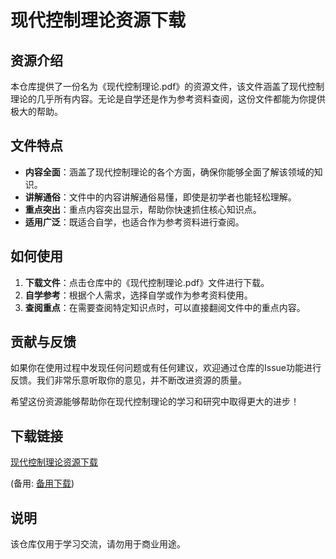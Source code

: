 # 现代控制理论资源下载

## 资源介绍

本仓库提供了一份名为《现代控制理论.pdf》的资源文件，该文件涵盖了现代控制理论的几乎所有内容。无论是自学还是作为参考资料查阅，这份文件都能为你提供极大的帮助。

## 文件特点

- **内容全面**：涵盖了现代控制理论的各个方面，确保你能够全面了解该领域的知识。
- **讲解通俗**：文件中的内容讲解通俗易懂，即使是初学者也能轻松理解。
- **重点突出**：重点内容突出显示，帮助你快速抓住核心知识点。
- **适用广泛**：既适合自学，也适合作为参考资料进行查阅。

## 如何使用

1. **下载文件**：点击仓库中的《现代控制理论.pdf》文件进行下载。
2. **自学参考**：根据个人需求，选择自学或作为参考资料使用。
3. **查阅重点**：在需要查阅特定知识点时，可以直接翻阅文件中的重点内容。

## 贡献与反馈

如果你在使用过程中发现任何问题或有任何建议，欢迎通过仓库的Issue功能进行反馈。我们非常乐意听取你的意见，并不断改进资源的质量。

希望这份资源能够帮助你在现代控制理论的学习和研究中取得更大的进步！

## 下载链接
[现代控制理论资源下载](https://pan.quark.cn/s/c07c691903f1) 

(备用: [备用下载](https://pan.baidu.com/s/1cfa-JXvAxlrHPIOo8l2QCg?pwd=1234))

## 说明

该仓库仅用于学习交流，请勿用于商业用途。
